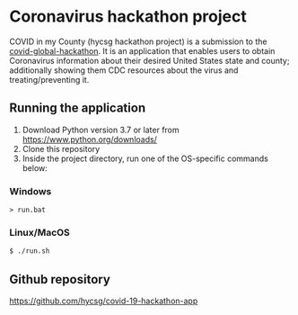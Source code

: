 # Coronavirus hackathon project

COVID in my County (hycsg hackathon project) is a submission to the [covid-global-hackathon](https://covid-global-hackathon.devpost.com). It is an application that enables users to obtain Coronavirus information about their desired United States state and county; additionally showing them CDC resources about the virus and treating/preventing it.

## Running the application

1. Download Python version 3.7 or later from https://www.python.org/downloads/
2. Clone this repository
3. Inside the project directory, run one of the OS-specific commands below:

### Windows
```
> run.bat
```

### Linux/MacOS
```sh
$ ./run.sh
```

## Github repository

https://github.com/hycsg/covid-19-hackathon-app
